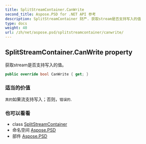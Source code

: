 ```yaml
---
title: SplitStreamContainer.CanWrite
second_title: Aspose.PSD for .NET API 参考
description: SplitStreamContainer 财产. 获取stream是否支持写入的值
type: docs
weight: 40
url: /zh/net/aspose.psd/splitstreamcontainer/canwrite/
---
```

## SplitStreamContainer.CanWrite property

获取stream是否支持写入的值。

```csharp
public override bool CanWrite { get; }
```

### 适当的价值

`真的`如果流支持写入；否则，`错误的`.

### 也可以看看

* class [SplitStreamContainer](../)
* 命名空间 [Aspose.PSD](../../splitstreamcontainer/)
* 部件 [Aspose.PSD](../../../)


